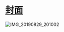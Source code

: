 # [封面](https://github.com/aqvq/aqvq/issues/5)

![IMG_20190829_201002](https://github.com/user-attachments/assets/33717571-d3f5-4174-9ab0-0da7c4a298d5)
